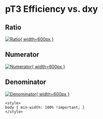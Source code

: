 # pT3 Efficiency vs. dxy

## Ratio

[![Ratio](../mtv/var/pT3_eff_dxy.png){ width=600px }](../mtv/var/pT3_eff_dxy.pdf)

## Numerator

[![Numerator](../mtv/num/pT3_eff_dxy_num.png){ width=600px }](../mtv/num/pT3_eff_dxy_num.pdf)

## Denominator

[![Denominator](../mtv/den/pT3_eff_dxy_den.png){ width=600px }](../mtv/den/pT3_eff_dxy_den.pdf)


``` {=html}
<style>
body { min-width: 100% !important; }
</style>
```
